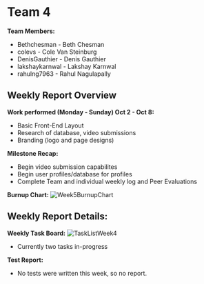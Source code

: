 # Team 4
**Team Members:**
* Bethchesman - Beth Chesman
* colevs - Cole Van Steinburg
* DenisGauthier - Denis Gauthier
* lakshaykarnwal - Lakshay Karnwal
* rahulng7963 - Rahul Nagulapally
## Weekly Report Overview
**Work performed (Monday - Sunday) Oct 2 - Oct 8:**
* Basic Front-End Layout
* Research of database, video submissions
* Branding (logo and page designs)

**Milestone Recap:** 
* Begin video submission capabilites
* Begin user profiles/database for profiles
* Complete Team and individual weekly log and Peer Evaluations

**Burnup Chart:**
![Week5BurnupChart](https://github.com/COSC-499-W2023/year-long-project-team-4/assets/79421912/f213f850-de65-4d6b-95c2-69992c575660)


## Weekly Report Details:

**Weekly Task Board:**
![TaskListWeek4](https://github.com/COSC-499-W2023/year-long-project-team-4/assets/79421912/f56e08b5-eadf-48c0-b710-8b7a26b184e9)
* Currently two tasks in-progress

**Test Report:**
- No tests were written this week, so no report.
